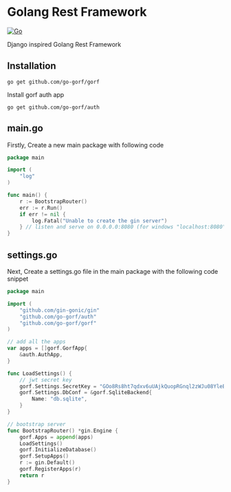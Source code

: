 # Golang Rest Framework

[![Go](https://github.com/go-gorf/gorf/actions/workflows/go.yml/badge.svg)](https://github.com/go-gorf/gorf/actions/workflows/go.yml)

Django inspired Golang Rest Framework

## Installation
```shell
go get github.com/go-gorf/gorf
```
Install gorf auth app
```shell
go get github.com/go-gorf/auth
```

## main.go

Firstly, Create a new main package with following code

``` go title="main.go" 
package main

import (
	"log"
)

func main() {
	r := BootstrapRouter()
	err := r.Run()
	if err != nil {
		log.Fatal("Unable to create the gin server")
	} // listen and serve on 0.0.0.0:8080 (for windows "localhost:8080")
}
```

## settings.go
Next, Create a settings.go file in the main package with the following code snippet

``` go title="settings.go"
package main

import (
	"github.com/gin-gonic/gin"
	"github.com/go-gorf/auth"
	"github.com/go-gorf/gorf"
)

// add all the apps
var apps = []gorf.GorfApp{
	&auth.AuthApp,
}

func LoadSettings() {
	// jwt secret key
	gorf.Settings.SecretKey = "GOo8Rs8ht7qdxv6uUAjkQuopRGnql2zWJu08YleBx6pEv0cQ09a"
	gorf.Settings.DbConf = &gorf.SqliteBackend{
		Name: "db.sqlite",
	}
}

// bootstrap server
func BootstrapRouter() *gin.Engine {
	gorf.Apps = append(apps)
	LoadSettings()
	gorf.InitializeDatabase()
	gorf.SetupApps()
	r := gin.Default()
	gorf.RegisterApps(r)
	return r
}
```
